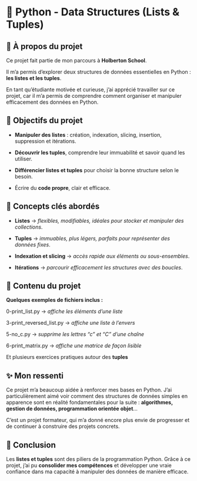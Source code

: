 # 📖 Python - Data Structures (Lists & Tuples)
## 🌸 À propos du projet

Ce projet fait partie de mon parcours à **Holberton School**.

Il m’a permis d’explorer deux structures de données essentielles en Python : **les listes et les tuples**.

En tant qu’étudiante motivée et curieuse, j’ai apprécié travailler sur ce projet, car il m’a permis de comprendre comment organiser et manipuler efficacement des données en Python.

## 💪 Objectifs du projet

- **Manipuler des listes** : création, indexation, slicing, insertion, suppression et itérations.

- **Découvrir les tuples**, comprendre leur immuabilité et savoir quand les utiliser.

- **Différencier listes et tuples** pour choisir la bonne structure selon le besoin.

- Écrire du **code propre**, clair et efficace.

## 🔑 Concepts clés abordés

- **Listes** → *flexibles, modifiables, idéales pour stocker et manipuler des collections*.

- **Tuples** → *immuables, plus légers, parfaits pour représenter des données fixes*.

- **Indexation et slicing** → *accès rapide aux éléments ou sous-ensembles*.

- **Itérations** → *parcourir efficacement les structures avec des boucles*.

## 📂 Contenu du projet

**Quelques exemples de fichiers inclus :**

0-print_list.py → *affiche les éléments d’une liste*

3-print_reversed_list.py → *affiche une liste à l’envers*

5-no_c.py → *supprime les lettres “c” et “C” d’une chaîne*

6-print_matrix.py → *affiche une matrice de façon lisible*

Et plusieurs exercices pratiques autour des **tuples**

## ✨ Mon ressenti

Ce projet m’a beaucoup aidée à renforcer mes bases en Python.
J’ai particulièrement aimé voir comment des structures de données simples en apparence sont en réalité fondamentales pour la suite : **algorithmes, gestion de données, programmation orientée objet**…

C’est un projet formateur, qui m’a donné encore plus envie de progresser et de continuer à construire des projets concrets. 

## 🌷 Conclusion

Les **listes et tuples** sont des piliers de la programmation Python.
Grâce à ce projet, j’ai pu **consolider mes compétences** et développer une vraie confiance dans ma capacité à manipuler des données de manière efficace.